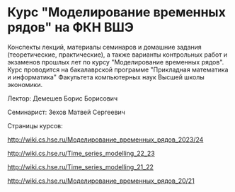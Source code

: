 # Курс "Моделирование временных рядов" на ФКН ВШЭ

Конспекты лекций, материалы семинаров и домашние задания (теоретические, практические), а также варианты контрольных работ и экзаменов прошлых лет по курсу "Моделирование временных рядов". Курс проводится на бакалаврской программе "Прикладная математика и информатика" Факультета компьютерных наук Высшей школы экономики.


Лектор: Демешев Борис Борисович

Семинарист: Зехов Матвей Сергеевич

Страницы курсов:

http://wiki.cs.hse.ru/Моделирование_временных_рядов_2023/24

http://wiki.cs.hse.ru/Time_series_modelling_22_23

http://wiki.cs.hse.ru/Time_series_modelling_21_22

http://wiki.cs.hse.ru/Моделирование_временных_рядов_20/21
